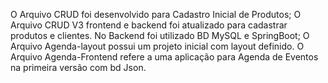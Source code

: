 O Arquivo CRUD foi desenvolvido para Cadastro Inicial de Produtos;
O Arquivo CRUD V3 frontend e backend foi atualizado para cadastrar produtos e clientes. No Backend foi utilizado BD MySQL e SpringBoot;
O Arquivo Agenda-layout possui um projeto inicial com layout definido.
O Arquivo Agenda-Frontend refere a uma aplicação para Agenda de Eventos na primeira versão com bd Json.
